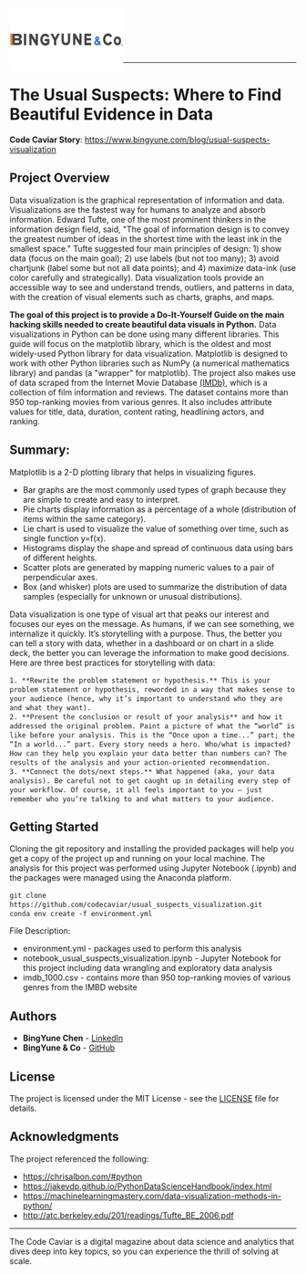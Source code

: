<img src="https://raw.githubusercontent.com/codecaviar/digital_asset_management/master/assets/bingyune-and-company-logo-6400x3600.png" align="left" width="200" height="auto">

<br/><br/><br/><br/>

----------

# The Usual Suspects: Where to Find Beautiful Evidence in Data

**Code Caviar Story**: https://www.bingyune.com/blog/usual-suspects-visualization  

## Project Overview

Data visualization is the graphical representation of information and data. Visualizations are the fastest way for humans to analyze and absorb information. Edward Tufte, one of the most prominent thinkers in the information design field, said, "The goal of information design is to convey the greatest number of ideas in the shortest time with the least ink in the smallest space." Tufte suggested four main principles of design: 1) show data (focus on the main goal); 2) use labels (but not too many); 3) avoid chartjunk (label some but not all data points); and 4) maximize data-ink (use color carefully and strategically). Data visualization tools provide an accessible way to see and understand trends, outliers, and patterns in data, with the creation of visual elements such as charts, graphs, and maps.

**The goal of this project is to provide a Do-It-Yourself Guide on the main hacking skills needed to create beautiful data visuals in Python.** Data visualizations in Python can be done using many different libraries. This guide will focus on the matplotlib library, which is the oldest and most widely-used Python library for data visualization. Matplotlib is designed to work with other Python libraries such as NumPy (a numerical mathematics library) and pandas (a "wrapper" for matplotlib). The project also makes use of data scraped from the Internet Movie Database [(IMDb)](https://www.imdb.com/), which is a collection of film information and reviews. The dataset contains more than 950 top-ranking movies from various genres. It also includes attribute values for title, data, duration, content rating, headlining actors, and ranking.

## Summary:

Matplotlib is a 2-D plotting library that helps in visualizing figures.
* Bar graphs are the most commonly used types of graph because they are simple to create and easy to interpret.
* Pie charts display information as a percentage of a whole (distribution of items within the same category).
* Lie chart is used to visualize the value of something over time, such as single function y=f(x).
* Histograms display the shape and spread of continuous data using bars of different heights.
* Scatter plots are generated by mapping numeric values to a pair of perpendicular axes.
* Box (and whisker) plots are used to summarize the distribution of  data samples (especially for unknown or unusual distributions).

Data visualization is one type of visual art that peaks our interest and focuses our eyes on the message. As humans, if we can see something, we internalize it quickly. It’s storytelling with a purpose. Thus, the better you can tell a story with data, whether in a dashboard or on chart in a slide deck, the better you can leverage the information to make good decisions. Here are three best practices for storytelling with data:

    1. **Rewrite the problem statement or hypothesis.** This is your problem statement or hypothesis, reworded in a way that makes sense to your audience (hence, why it’s important to understand who they are and what they want).
    2. **Present the conclusion or result of your analysis** and how it addressed the original problem. Paint a picture of what the “world” is like before your analysis. This is the “Once upon a time...” part; the “In a world...” part. Every story needs a hero. Who/what is impacted? How can they help you explain your data better than numbers can? The results of the analysis and your action-oriented recommendation.
    3. **Connect the dots/next steps.** What happened (aka, your data analysis). Be careful not to get caught up in detailing every step of your workflow. Of course, it all feels important to you — just remember who you’re talking to and what matters to your audience.

## Getting Started

Cloning the git repository and installing the provided packages will help you get a copy of the project up and running on your local machine. The analysis for this project was performed using Jupyter Notebook (.ipynb) and the packages were managed using the Anaconda platform.

```
git clone https://github.com/codecaviar/usual_suspects_visualization.git
conda env create -f environment.yml
```

File Description:
* environment.yml - packages used to perform this analysis   
* notebook_usual_suspects_visualization.ipynb - Jupyter Notebook for this project including data wrangling and exploratory data analysis
* imdb_1000.csv - contains more than 950 top-ranking movies of various genres from the IMBD website

## Authors

- **BingYune Chen** - [LinkedIn](https://www.linkedin.com/in/bingyune-chen/)
- **BingYune & Co** - [GitHub](https://github.com/codecaviar)

## License

The project is licensed under the MIT License - see the [LICENSE](LICENSE) file for details.

## Acknowledgments

The project referenced the following:
* https://chrisalbon.com/#python
* https://jakevdp.github.io/PythonDataScienceHandbook/index.html
* https://machinelearningmastery.com/data-visualization-methods-in-python/
* http://atc.berkeley.edu/201/readings/Tufte_BE_2006.pdf

----------
The Code Caviar is a digital magazine about data science and analytics that dives deep into key topics, so you can experience the thrill of solving at scale.
